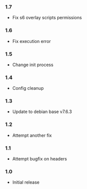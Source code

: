 ### 1.7

- Fix s6 overlay scripts permissions

### 1.6

- Fix execution error

### 1.5

- Change init process

### 1.4

- Config cleanup

### 1.3

- Update to debian base v7.6.3 

### 1.2

- Attempt another fix

### 1.1

- Attempt bugfix on headers

### 1.0

- Initial release
